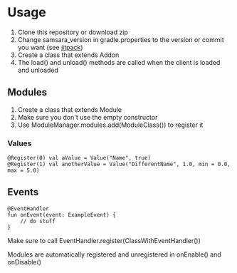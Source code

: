 # Usage
1. Clone this repository or download zip
2. Change samsara_version in gradle.properties to the version or commit you want (see [jitpack](https://jitpack.io/#chell-dev/Samsara))
3. Create a class that extends Addon
4. The load() and unload() methods are called when the client is loaded and unloaded

## Modules
1. Create a class that extends Module
2. Make sure you don't use the empty constructor
3. Use ModuleManager.modules.add(ModuleClass()) to register it

### Values
```
@Register(0) val aValue = Value("Name", true)
@Register(1) val anotherValue = Value("DifferentName", 1.0, min = 0.0, max = 5.0)
```

## Events
```
@EventHandler
fun onEvent(event: ExampleEvent) {
    // do stuff
}
```
Make sure to call EventHandler.register(ClassWithEventHandler())

Modules are automatically registered and unregistered in onEnable() and onDisable()